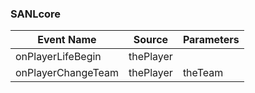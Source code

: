 ### SANLcore
|Event Name|Source|Parameters|
|---|---|---|
|onPlayerLifeBegin|thePlayer|   |
|onPlayerChangeTeam|thePlayer|theTeam|
